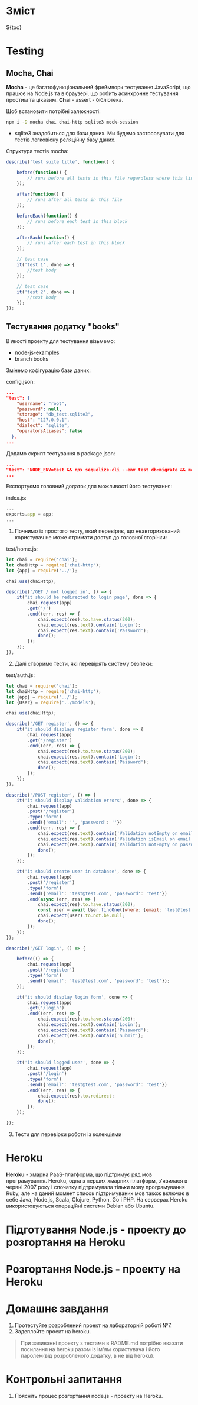 # Зміст

${toc}

# Testing

## Mocha, Chai

**Mocha** - це багатофункціональний фреймворк тестування JavaScript, що працює на Node.js та в браузері, що робить асинхронне тестування простим та цікавим. **Chai** - assert - бібліотека.

Щоб встановити потрібні залежності:

```bash
npm i -D mocha chai chai-http sqlite3 mock-session
```

- sqlite3 знадобиться для бази даних. Ми будемо застосовувати для тестів легковісну реляційну базу даних.

Структура тестів mocha:

```js
describe('test suite title', function() {

    before(function() {
        // runs before all tests in this file regardless where this line is defined.
    });

    after(function() {
        // runs after all tests in this file
    });

    beforeEach(function() {
        // runs before each test in this block
    });

    afterEach(function() {
        // runs after each test in this block
    });

    // test case
    it('test 1', done => {
        //test body
    });

    // test case
    it('test 2', done => {
        //test body
    });
});
```

## Тестування додатку "books"

В якості проекту для тестування візьмемо:

- [node-js-examples](https://github.com/endlesskwazar/node-js-examples)
- branch books

Змінемо кофігурацію бази даних:

config.json:
```json
...
"test": {
    "username": "root",
    "password": null,
    "storage": "db_test.sqlite3",
    "host": "127.0.0.1",
    "dialect": "sqlite",
    "operatorsAliases": false
  },
...
```

Додамо скрипт тестування в package.json:

```json
...
"test": "NODE_ENV=test && npx sequelize-cli --env test db:migrate && mocha --timeout 10000"
...
```

Експортуємо головний додаток для можливості його тестування:

index.js:

```js
...
exports.app = app;
...
```

1. Почнимо із простого тесту, який перевіряє, що неавторизований користувач не може отримати доступ до головної сторінки:

test/home.js:

```js
let chai = require('chai');
let chaiHttp = require('chai-http');
let {app} = require('../');

chai.use(chaiHttp);

describe('/GET / not logged in', () => {
    it('it should be redirected to login page', done => {
        chai.request(app)
        .get('/')
        .end((err, res) => {
            chai.expect(res).to.have.status(200);
            chai.expect(res.text).contain('Login');
            chai.expect(res.text).contain('Password');
            done();
        });
    });
});
```

2. Далі створимо тести, які перевірять систему безпеки:

test/auth.js:

```js
let chai = require('chai');
let chaiHttp = require('chai-http');
let {app} = require('../');
let {User} = require('../models');

chai.use(chaiHttp);

describe('/GET register', () => {
    it('it should displays register form', done => {
        chai.request(app)
        .get('/register')
        .end((err, res) => {
            chai.expect(res).to.have.status(200);
            chai.expect(res.text).contain('Login');
            chai.expect(res.text).contain('Password');
            done();
        });
    });
});

describe('/POST register', () => {
    it('it should display validation errors', done => {
        chai.request(app)
        .post('/register')
        .type('form')
        .send({'email': '', 'password': ''})
        .end((err, res) => {
            chai.expect(res.text).contain('Validation notEmpty on email failed');
            chai.expect(res.text).contain('Validation isEmail on email failed');
            chai.expect(res.text).contain('Validation notEmpty on password failed');
            done();
        });
    });

    it('it should create user in database', done => {
        chai.request(app)
        .post('/register')
        .type('form')
        .send({'email': 'test@test.com', 'password': 'test'})
        .end(async (err, res) => {
            chai.expect(res).to.have.status(200);
            const user = await User.findOne({where: {email: 'test@test.com'}});
            chai.expect(user).to.not.be.null;
            done();
        });
    });
});

describe('/GET login', () => {

    before(() => {
        chai.request(app)
        .post('/register')
        .type('form')
        .send({'email': 'test@test.com', 'password': 'test'});
    });

    it('it should display login form', done => {
        chai.request(app)
        .get('/login')
        .end((err, res) => {
            chai.expect(res).to.have.status(200);
            chai.expect(res.text).contain('Login');
            chai.expect(res.text).contain('Password');
            chai.expect(res.text).contain('Submit');
            done();
        });
    });

    it('it should logged user', done => {
        chai.request(app)
        .post('/login')
        .type('form')
        .send({'email': 'test@test.com', 'password': 'test'})
        .end((err, res) => {
            chai.expect(res).to.redirect;
            done();
        });
    });

});
```

3. Тести для перевірки роботи із колекціями

# Heroku

**Heroku** - хмарна PaaS-платформа, що підтримує ряд мов програмування. Heroku, одна з перших хмарних платформ, з'явилася в червні 2007 року і спочатку підтримувала тільки мову програмування Ruby, але на даний момент список підтримуваних мов також включає в себе Java, Node.js, Scala, Clojure, Python, Go і PHP. На серверах Heroku використовуються операційні системи Debian або Ubuntu.

# Підготування Node.js - проекту до розгортання на Heroku



# Розгортання Node.js - проекту на Heroku



# Домашнє завдання

1. Протестуйте розроблений проект на лабораторній роботі №7.
2. Задеплойте проект на heroku.

> При заливанні проекту з тестами в RADME.md потрібно вказати посилання на heroku разом із ім'ям користувача і його паролем(від розробленого додатку, в не від heroku).

# Контрольні запитання

1. Поясніть процес розгортання node.js - проекту на Heroku.